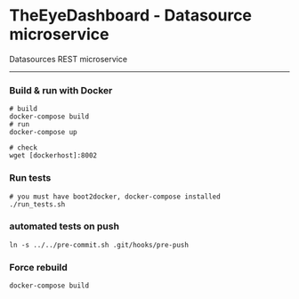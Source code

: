 # TheEyeDashboard - Datasource microservice

Datasources REST microservice

---

### Build & run with Docker
```shell
# build
docker-compose build
# run
docker-compose up
```
```shell
# check
wget [dockerhost]:8002
```

### Run tests
```shell
# you must have boot2docker, docker-compose installed
./run_tests.sh
```

### automated tests on push
```shell
ln -s ../../pre-commit.sh .git/hooks/pre-push
```

### Force rebuild
```shell
docker-compose build
```
